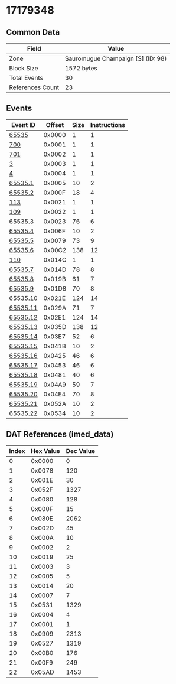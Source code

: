 # 17179348

## Common Data

| Field            | Value                             |
|------------------|-----------------------------------|
| Zone             | Sauromugue Champaign [S] (ID: 98) |
| Block Size       | 1572 bytes                        |
| Total Events     | 30                                |
| References Count | 23                                |

## Events

| Event ID                  | Offset   |   Size |   Instructions |
|---------------------------|----------|--------|----------------|
| [65535](./65535.md)       | 0x0000   |      1 |              1 |
| [700](./700.md)           | 0x0001   |      1 |              1 |
| [701](./701.md)           | 0x0002   |      1 |              1 |
| [3](./3.md)               | 0x0003   |      1 |              1 |
| [4](./4.md)               | 0x0004   |      1 |              1 |
| [65535.1](./65535.1.md)   | 0x0005   |     10 |              2 |
| [65535.2](./65535.2.md)   | 0x000F   |     18 |              4 |
| [113](./113.md)           | 0x0021   |      1 |              1 |
| [109](./109.md)           | 0x0022   |      1 |              1 |
| [65535.3](./65535.3.md)   | 0x0023   |     76 |              6 |
| [65535.4](./65535.4.md)   | 0x006F   |     10 |              2 |
| [65535.5](./65535.5.md)   | 0x0079   |     73 |              9 |
| [65535.6](./65535.6.md)   | 0x00C2   |    138 |             12 |
| [110](./110.md)           | 0x014C   |      1 |              1 |
| [65535.7](./65535.7.md)   | 0x014D   |     78 |              8 |
| [65535.8](./65535.8.md)   | 0x019B   |     61 |              7 |
| [65535.9](./65535.9.md)   | 0x01D8   |     70 |              8 |
| [65535.10](./65535.10.md) | 0x021E   |    124 |             14 |
| [65535.11](./65535.11.md) | 0x029A   |     71 |              7 |
| [65535.12](./65535.12.md) | 0x02E1   |    124 |             14 |
| [65535.13](./65535.13.md) | 0x035D   |    138 |             12 |
| [65535.14](./65535.14.md) | 0x03E7   |     52 |              6 |
| [65535.15](./65535.15.md) | 0x041B   |     10 |              2 |
| [65535.16](./65535.16.md) | 0x0425   |     46 |              6 |
| [65535.17](./65535.17.md) | 0x0453   |     46 |              6 |
| [65535.18](./65535.18.md) | 0x0481   |     40 |              6 |
| [65535.19](./65535.19.md) | 0x04A9   |     59 |              7 |
| [65535.20](./65535.20.md) | 0x04E4   |     70 |              8 |
| [65535.21](./65535.21.md) | 0x052A   |     10 |              2 |
| [65535.22](./65535.22.md) | 0x0534   |     10 |              2 |

## DAT References (imed_data)

|   Index | Hex Value   |   Dec Value |
|---------|-------------|-------------|
|       0 | 0x0000      |           0 |
|       1 | 0x0078      |         120 |
|       2 | 0x001E      |          30 |
|       3 | 0x052F      |        1327 |
|       4 | 0x0080      |         128 |
|       5 | 0x000F      |          15 |
|       6 | 0x080E      |        2062 |
|       7 | 0x002D      |          45 |
|       8 | 0x000A      |          10 |
|       9 | 0x0002      |           2 |
|      10 | 0x0019      |          25 |
|      11 | 0x0003      |           3 |
|      12 | 0x0005      |           5 |
|      13 | 0x0014      |          20 |
|      14 | 0x0007      |           7 |
|      15 | 0x0531      |        1329 |
|      16 | 0x0004      |           4 |
|      17 | 0x0001      |           1 |
|      18 | 0x0909      |        2313 |
|      19 | 0x0527      |        1319 |
|      20 | 0x00B0      |         176 |
|      21 | 0x00F9      |         249 |
|      22 | 0x05AD      |        1453 |
